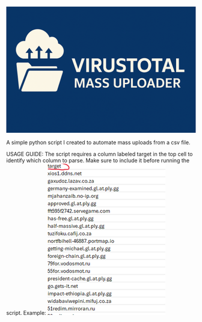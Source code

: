 ![Banner](/banner.png)

A simple python script I created to automate mass uploads from a csv file.

USAGE GUIDE:
The script requires a column labeled target in the top cell to identify which column to parse. Make sure to include it before running the script. Example:
![Alt Text](/usage.png)
